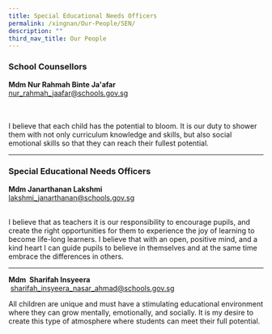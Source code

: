 ```yaml
---
title: Special Educational Needs Officers
permalink: /xingnan/Our-People/SEN/
description: ""
third_nav_title: Our People
---
```

### School Counsellors

**Mdm Nur Rahmah Binte Ja'afar** <br>
[nur\_rahmah\_jaafar@schools.gov.sg](mailto:nur_rahmah_jaafar@schools.gov.sg) <br><br>
<br>

I believe that each child has the potential to bloom. It is our duty to shower them with not only curriculum knowledge and skills, but also social emotional skills so that they can reach their fullest potential. 

* * *




### Special Educational Needs Officers

**Mdm Janarthanan Lakshmi**<br>
[lakshmi\_janarthanan@schools.gov.sg](mailto:lakshmi_janarthanan@schools.gov.sg) <br><br>

I believe that as teachers it is our responsibility to encourage pupils, and create the right opportunities for them to experience the joy of learning to become life-long learners. I believe that with an open, positive mind, and a kind heart I can guide pupils to believe in themselves and at the same time embrace the differences in others.

* * *

**Mdm&nbsp; Sharifah Insyeera** <br>
&nbsp;[sharifah\_insyeera\_nasar\_ahmad@schools.gov.sg](mailto:sharifah_insyeera_nasar_ahmad@schools.gov.sg)

All children are unique and must have a stimulating educational environment where they can grow mentally, emotionally, and socially. It is my desire to create this type of atmosphere where students can meet their full potential.
